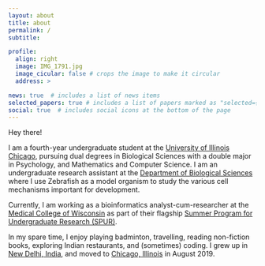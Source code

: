 ```yaml
---
layout: about
title: about
permalink: /
subtitle:

profile:
  align: right
  image: IMG_1791.jpg
  image_cicular: false # crops the image to make it circular
  address: >

news: true  # includes a list of news items
selected_papers: true # includes a list of papers marked as "selected={true}"
social: true  # includes social icons at the bottom of the page
---
```


Hey there!

I am a fourth-year undergraduate student at the [University of Illinois Chicago](https://www.uic.edu), pursuing dual degrees in Biological Sciences with a double major in Psychology, and Mathematics and Computer Science. I am an undergraduate research assistant at the [Department of Biological Sciences](https://bios.uic.edu) where I use Zebrafish as a model organism to study the various cell mechanisms important for development.

Currently, I am working as a bioinformatics analyst-cum-researcher at the [Medical College of Wisconsin](https://www.mcw.edu) as part of their flagship [Summer Program for Undergraduate Research (SPUR)](https://www.mcw.edu/education/graduate-school/prospective-students/summer-program-for-undergraduate-research). 

In my spare time, I enjoy playing badminton, travelling, reading non-fiction books, exploring Indian restaurants, and (sometimes) coding. I grew up in [New Delhi, India](https://en.wikipedia.org/wiki/New_Delhi), and moved to [Chicago, Illinois](https://en.wikipedia.org/wiki/Chicago) in August 2019. 

